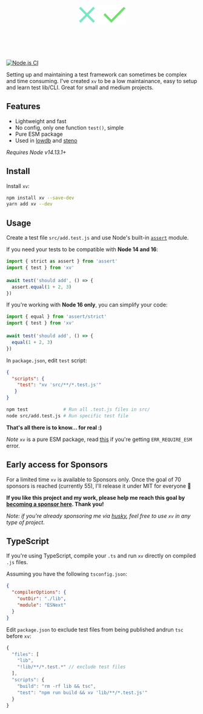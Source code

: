 <h1 align="center">
  <br>
  <br>
  <img src="xv.svg" alt="xv" height=50>
  <br>
  <br>
  <br>
</h1>

[![Node.js CI](https://github.com/typicode/xv/actions/workflows/node.js.yml/badge.svg)](https://github.com/typicode/xv/actions/workflows/node.js.yml)

Setting up and maintaining a test framework can sometimes be complex and time consuming. I've created `xv` to be a low maintainance, easy to setup and learn test lib/CLI. Great for small and medium projects.

## Features

- Lightweight and fast
- No config, only one function `test()`, simple
- Pure ESM package
- Used in [lowdb](https://github.com/typicode/lowdb) and [steno](https://github.com/typicode/steno)

_Requires Node v14.13.1+_

## Install

Install `xv`:

```sh
npm install xv --save-dev
yarn add xv --dev
```

## Usage

Create a test file `src/add.test.js` and use Node's built-in [`assert`](https://nodejs.org/api/assert.html) module.

If you need your tests to be compatible with __Node 14 and 16__:

```js
import { strict as assert } from 'assert' 
import { test } from 'xv'

await test('should add', () => {
  assert.equal(1 + 2, 3)
})
```

If you're working with __Node 16 only__, you can simplify your code:

```js
import { equal } from 'assert/strict' 
import { test } from 'xv'

await test('should add', () => {
  equal(1 + 2, 3)
})
```

In `package.json`, edit `test` script:

```json
{
  "scripts": {
    "test": "xv 'src/**/*.test.js'"
   }
}
```

```sh
npm test             # Run all .test.js files in src/    
node src/add.test.js # Run specific test file
```

__That's all there is to know... for real :)__

_Note_ `xv` is a pure ESM package, read [this](https://gist.github.com/sindresorhus/a39789f98801d908bbc7ff3ecc99d99c) if you're getting `ERR_REQUIRE_ESM` error.

## Early access for Sponsors

For a limited time `xv` is available to Sponsors only. Once the goal of 70 sponsors is reached (currently 55), I'll release it under MIT for everyone 🎉

__If you like this project and my work, please help me reach this goal by [becoming a sponsor here](https://github.com/sponsors/typicode). Thank you!__ 

_Note: if you're already sponsoring me via [husky](https://github.com/typicode/husky), feel free to use `xv` in any type of project._

## TypeScript

If you're using TypeScript, compile your `.ts` and run `xv` directly on compiled `.js` files.

Assuming you have the following `tsconfig.json`:

```json
{
  "compilerOptions": {
    "outDir": "./lib",
    "module": "ESNext"
  }
}
```

Edit `package.json` to exclude test files from being published andrun `tsc` before `xv`:

```js
{
  "files": [
    "lib",
    "!lib/**/*.test.*" // exclude test files
  ],
  "scripts": {
    "build": "rm -rf lib && tsc",
    "test": "npm run build && xv 'lib/**/*.test.js'"
  }
}
```
